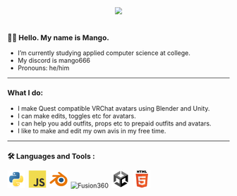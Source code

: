 <div id="header" align="center">
  <img src="https://media.giphy.com/media/IizHZy80WZbkmHiaVP/giphy.gif" width="200"/>
</div>
<div id="header" align="center">
 <img src="https://komarev.com/ghpvc/?username=mango0666&style=flat-square&color=blue" alt=""/>
</div>
  
### :man_technologist: Hello. My name is Mango.
 
- I’m currently studying applied computer science at college.
- My discord is mango666
- Pronouns: he/him 

---
### What I do:
- I make Quest compatible VRChat avatars using Blender and Unity. 
- I can make edits, toggles etc for avatars.
- I can help you add outfits, props etc to prepaid outfits and avatars. 
- I like to make and edit my own avis in my free time. 
---

### :hammer_and_wrench: Languages and Tools :
<div>
  <img src="https://github.com/devicons/devicon/blob/master/icons/python/python-original.svg" title="Python" alt="Python" width="40" height="40"/>&nbsp;
  <img src="https://github.com/devicons/devicon/blob/master/icons/javascript/javascript-original.svg" title="JavaScript" alt="JavaScript" width="40" height="40"/>&nbsp;
  <img src="https://github.com/devicons/devicon/blob/master/icons/blender/blender-original.svg" title="Blender" alt="Blender" width="40" height="40"/>&nbsp;
  <img src="https://images.g2crowd.com/uploads/product/image/large_detail/large_detail_08cbb05caf3271616f7fef03768dfbf5/fusion-360.png" title="Fusion360" alt="Fusion360" width="40" height="40"/>&nbsp;
  <img src="https://github.com/devicons/devicon/blob/master/icons/unity/unity-original.svg" title="Unity" alt="Unity" width="40" height="40"/>&nbsp;
  <img src="https://github.com/devicons/devicon/blob/master/icons/html5/html5-original-wordmark.svg" title="HTML" alt="HTML" width="40" height="40"/>&nbsp;
</div>
